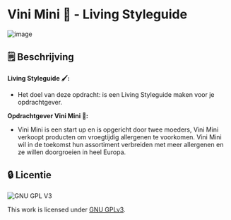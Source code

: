 
# Vini Mini 🥜 - Living Styleguide

![image](https://user-images.githubusercontent.com/112861261/202513222-da942869-c7f0-4247-a1bd-214f311c280d.png)

## 🗒️ Beschrijving
<strong>Living Styleguide 🖌️:</strong>
<ul>
<li>Het doel van deze opdracht: is een Living Styleguide maken voor je opdrachtgever.</li>
</ul>

<strong>Opdrachtgever Vini Mini 🥜:</strong>
<ul>
<li>Vini Mini is een start up en is opgericht door twee moeders, Vini Mini verkoopt producten om vroegtijdig allergenen te voorkomen. Vini Mini wil in de toekomst hun assortiment verbreiden met meer allergenen en ze willen doorgroeien in heel Europa.</li>
</ul>

## 🔒 Licentie

![GNU GPL V3](https://www.gnu.org/graphics/gplv3-127x51.png)

This work is licensed under [GNU GPLv3](./LICENSE).
